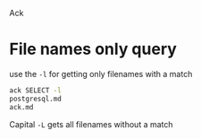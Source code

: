 Ack

# File names only query

use the `-l` for getting only filenames with a match

```bash
ack SELECT -l
postgresql.md
ack.md
```

Capital `-L` gets all filenames without a match
